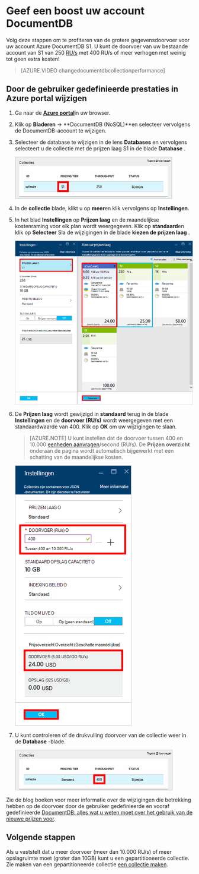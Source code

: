 <properties 
    pageTitle="Geef uw account DocumentDB S1 boost | Microsoft Azure" 
    description="Profiteren van de grotere gegevensdoorvoer in uw account DocumentDB S1 door enkele eenvoudige wijzigingen in de portal Azure." 
    services="documentdb" 
    authors="mimig1" 
    manager="jhubbard" 
    editor="monicar" 
    documentationCenter=""/>

<tags 
    ms.service="documentdb" 
    ms.workload="data-services" 
    ms.tgt_pltfrm="na" 
    ms.devlang="na" 
    ms.topic="article" 
    ms.date="08/25/2016" 
    ms.author="mimig"/>

# <a name="supercharge-your-documentdb-account"></a>Geef een boost uw account DocumentDB

Volg deze stappen om te profiteren van de grotere gegevensdoorvoer voor uw account Azure DocumentDB S1. U kunt de doorvoer van uw bestaande account van S1 van 250 [RU/s](documentdb-request-units.md) met 400 RU/s of meer verhogen met weinig tot geen extra kosten!  

> [AZURE.VIDEO changedocumentdbcollectionperformance]

## <a name="change-to-user-defined-performance-in-the-azure-portal"></a>Door de gebruiker gedefinieerde prestaties in Azure portal wijzigen

1. Ga naar de [**Azure portal**](https://portal.azure.com)in uw browser. 
2. Klik op **Bladeren** -> **DocumentDB (NoSQL)**en selecteer vervolgens de DocumentDB-account te wijzigen.   
3. Selecteer de database te wijzigen in de lens **Databases** en vervolgens selecteert u de collectie met de prijzen laag S1 in de blade **Database** .

      ![Schermafdruk van het blad van de Database met een verzameling S1](./media/documentdb-supercharge-your-account/documentdb-change-performance-S1.png)

4. In de **collectie** blade, klikt u op **meer**en klik vervolgens op **Instellingen**.   
5. In het blad **Instellingen** op **Prijzen laag** en de maandelijkse kostenraming voor elk plan wordt weergegeven. Klik op **standaard**en klik op **Selecteer** Sla de wijzigingen in de blade **kiezen de prijzen laag** .

      ![Schermafdruk van de DocumentDB instellingen en kies de prijzen laag blades](./media/documentdb-supercharge-your-account/documentdb-change-performance.png)

6. De **Prijzen laag** wordt gewijzigd in **standaard** terug in de blade **Instellingen** en de **doorvoer (RU/s)** wordt weergegeven met een standaardwaarde van 400. Klik op **OK** om uw wijzigingen te slaan. 

    > [AZURE.NOTE] U kunt instellen dat de doorvoer tussen 400 en 10.000 [eenheden aanvragen](../articles/documentdb/documentdb-request-units.md)/second (RU/s). De **Prijzen overzicht** onderaan de pagina wordt automatisch bijgewerkt met een schatting van de maandelijkse kosten.
    
    ![Schermafdruk van de plaats waar u de doorvoercapaciteit wijzigen instellingen-blade](./media/documentdb-supercharge-your-account/documentdb-change-performance-set-thoughput.png)

8. U kunt controleren of de drukvulling doorvoer van de collectie weer in de **Database** -blade. 

    ![Schermafdruk van het Database-blade met gewijzigde collectie](./media/documentdb-supercharge-your-account/documentdb-change-performance-confirmation.png)

Zie de blog boeken voor meer informatie over de wijzigingen die betrekking hebben op de doorvoer door de gebruiker gedefinieerde en vooraf gedefinieerde [DocumentDB: alles wat u weten moet over het gebruik van de nieuwe prijzen voor](https://azure.microsoft.com/blog/documentdb-use-the-new-pricing-options-on-your-existing-collections/).

## <a name="next-steps"></a>Volgende stappen

Als u vaststelt dat u meer doorvoer (meer dan 10.000 RU/s) of meer opslagruimte moet (groter dan 10GB) kunt u een gepartitioneerde collectie. Zie maken van een gepartitioneerde collectie [een collectie maken](documentdb-create-collection.md).
